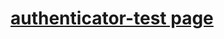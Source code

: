 
# [authenticator-test page](https://github.com/lordmikefin/authenticator-test)


<!--
https://github.com/jiangts/JS-OTP
https://github.com/jiangts/JS-OTP/raw/master/dist/jsOTP.js
-->
<!--
https://stackoverflow.com/questions/19285686/how-to-load-javascript-files-from-github-externally
Github is not a CDN  !!!

Using cdn.jsdelivr.net 
https://cdn.jsdelivr.net/gh/-username-/-repository-/-file-

For example pasing from 
  https://raw.github.com/myusername/myrepo/master/style.css
to
  https://cdn.jsdelivr.net/gh/myusername/myrepo/style.css
-->

<script src='https://cdn.jsdelivr.net/gh/jiangts/JS-OTP/dist/jsOTP.js'></script>
<script>
// hotp
var hotp = new jsOTP.hotp();
var hmacCode = hotp.getOtp(OTPkey>, <counter>);

// totp
var totp = new jsOTP.totp();
var timeCode = totp.getOtp(OTPkey);

console.log("hotp: " + hotp);
console.log("totp: " + totp);
</script>


